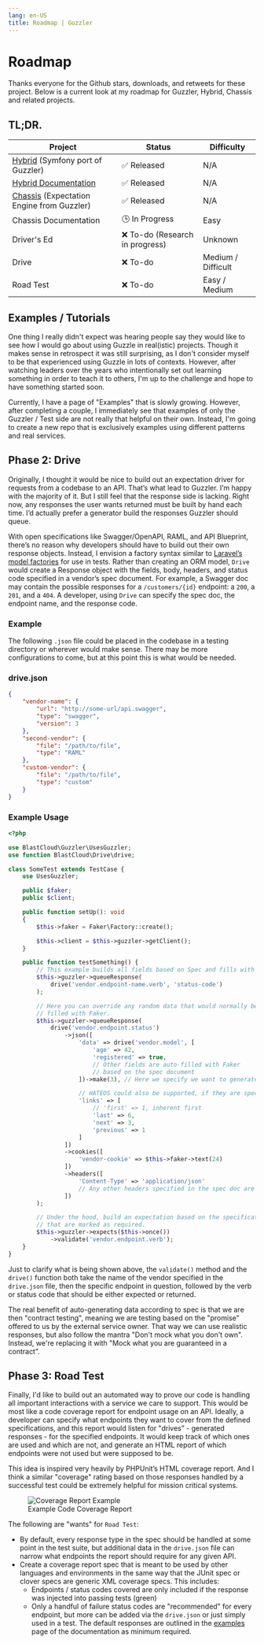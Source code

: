 ```yaml
---
lang: en-US
title: Roadmap | Guzzler
---
```


# Roadmap

Thanks everyone for the Github stars, downloads, and retweets for these project. Below is a current look at my roadmap for Guzzler, Hybrid, Chassis and related projects.

## TL;DR.

| Project | Status | Difficulty |
|---------|--------|------------|
| [Hybrid](https://github.com/blastcloud/hybrid) (Symfony port of Guzzler) | :white_check_mark: Released | N/A |
| [Hybrid Documentation](https://hybrid.guzzler.dev) | :white_check_mark: Released | N/A |
| [Chassis](https://github.com/blastcloud/chassis) (Expectation Engine from Guzzler) | :white_check_mark: Released | N/A |
| Chassis Documentation | :clock3: In Progress | Easy |
| Driver's Ed | :x: To-do (Research in progress) | Unknown |
| Drive | :x: To-do | Medium / Difficult |
| Road Test | :x: To-do | Easy / Medium |


## Examples / Tutorials

One thing I really didn't expect was hearing people say they would like to see how I would go about using Guzzle in real(istic) projects. Though it makes sense in retrospect it was still surprising, as I don't consider myself to be that experienced using Guzzle in lots of contexts. However, after watching leaders over the years who intentionally set out learning something in order to teach it to others, I'm up to the challenge and hope to have something started soon.

Currently, I have a page of "Examples" that is slowly growing. However, after completing a couple, I immediately see that examples of only the Guzzler / Test side are not really that helpful on their own. Instead, I'm going to create a new repo that is exclusively examples using different patterns and real services.

## Phase 2: Drive

Originally, I thought it would be nice to build out an expectation driver for requests from a codebase to an API. That’s what lead to Guzzler. I’m happy with the majority of it. But I still feel that the response side is lacking. Right now, any responses the user wants returned must be built by hand each time. I’d actually prefer a generator build the responses Guzzler should queue.

With open specifications like Swagger/OpenAPI, RAML, and API Blueprint, there’s no reason why developers should have to build out their own response objects. Instead, I envision a factory syntax similar to [Laravel’s model factories](https://laravel.com/docs/5.8/seeding#using-model-factories) for use in tests. Rather than creating an ORM model, `Drive` would create a Response object with the fields, body, headers, and status code specified in a vendor’s spec document. For example, a Swagger doc may contain the possible responses for a `/customers/{id}` endpoint: a `200`, a `201`, and a `404`. A developer, using `Drive` can specify the spec doc, the endpoint name, and the response code.

### Example

The following `.json` file could be placed in the codebase in a testing directory or wherever would make sense. There may be more configurations to come, but at this point this is what would be needed.

### drive.json

```json
{
    "vendor-name": {
        "url": "http://some-url/api.swagger",
        "type": "swagger",
        "version": 3
    },
    "second-vendor": {
        "file": "/path/to/file",
        "type": "RAML"
    },
    "custom-vendor": {
        "file": "/path/to/file",
        "type": "custom"
    }
}
```

### Example Usage

```php
<?php

use BlastCloud\Guzzler\UsesGuzzler;
use function BlastCloud\Drive\drive;

class SomeTest extends TestCase {
    use UsesGuzzler;

    public $faker;
    public $client;

    public function setUp(): void
    {
        $this->faker = Faker\Factory::create();

        $this->client = $this->guzzler->getClient();
    }

    public function testSomething() {
        // This example builds all fields based on Spec and fills with Faker data.
        $this->guzzler->queueResponse(
            drive('vendor.endpoint-name.verb', 'status-code')
        );

        // Here you can override any random data that would normally be
        // filled with Faker.
        $this->guzzler->queueResponse(
            drive('vendor.endpoint.status')
                ->json([
                    'data' => drive('vendor.model', [
                        'age' => 42,
                        'registered' => true,
                        // Other fields are auto-filled with Faker
                        // based on the spec document
                    ])->make(3), // Here we specify we want to generate 3 objects in the 'data' field

                    // HATEOS could also be supported, if they are specified in the spec doc
                    'links' => [
                        // 'first' => 1, inherent first
                        'last' => 6,
                        'next' => 3,
                        'previous' => 1
                    ]
                ])
                ->cookies([
                    'vendor-cookie' => $this->faker->text(24)
                ])
                ->headers([
                    'Content-Type' => 'application/json'
                    // Any other headers specified in the spec doc are auto-generated
                ])
        );

        // Under the hood, build an expectation based on the specification, on fields
        // that are marked as required.
        $this->guzzler->expects($this->once())
            ->validate('vendor.endpoint.verb');
    }
}
```

Just to clarify what is being shown above, the `validate()` method and the `drive()` function both take the name of the vendor specified in the `drive.json` file, then the specific endpoint in question, followed by the verb or status code that should be either expected or returned.

The real benefit of auto-generating data according to spec is that we are then "contract testing", meaning we are testing based on the "promise" offered to us by the external service owner. That way we can use realistic responses, but also follow the mantra "Don't mock what you don't own". Instead, we're replacing it with "Mock what you are guaranteed in a contract".

## Phase 3: Road Test

Finally, I'd like to build out an automated way to prove our code is handling all important interactions with a service we care to support. This would be most like a code coverage report for endpoint usage on an API. Ideally, a developer can specify what endpoints they want to cover from the defined specifications, and this report would listen for "drives” - generated responses - for the specified endpoints. It would keep track of which ones are used and which are not, and generate an HTML report of which endpoints were not used but were supposed to be.

This idea is inspired very heavily by PHPUnit’s HTML coverage report. And I think a similar "coverage" rating based on those responses handled by a successful test could be extremely helpful for mission critical systems.

<figure>
    <img src="/img/coverage.png" alt="Coverage Report Example" title="Coverage Report Example" />
    <figcaption>Example Code Coverage Report</figcaption>
</figure>

The following are "wants" for `Road Test`:
- By default, every response type in the spec should be handled at some point in the test suite, but additional data in the `drive.json` file can narrow what endpoints the report should require for any given API.
- Create a coverage report spec that is meant to be used by other languages and environments in the same way that the JUnit spec or clover specs are generic XML coverage specs. This includes:
  - Endpoints / status codes covered are only included if the response was injected into passing tests (green)
  - Only a handful of failure status codes are "recommended" for every endpoint, but more can be added via the `drive.json` or just simply used in a test. The default responses are outlined in the [examples](/examples/#testing-failure-scenarios) page of the documentation as minimum required.
